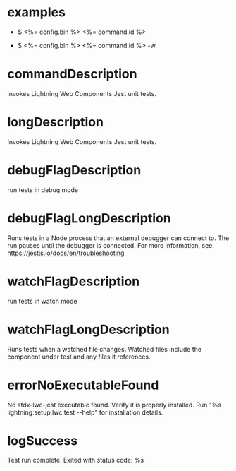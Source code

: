 # examples

- $ <%= config.bin %> <%= command.id %>

- $ <%= config.bin %> <%= command.id %> -w

# commandDescription

invokes Lightning Web Components Jest unit tests.

# longDescription

Invokes Lightning Web Components Jest unit tests.

# debugFlagDescription

run tests in debug mode

# debugFlagLongDescription

Runs tests in a Node process that an external debugger can connect to. The run pauses until the debugger is connected. For more information, see: https://jestjs.io/docs/en/troubleshooting

# watchFlagDescription

run tests in watch mode

# watchFlagLongDescription

Runs tests when a watched file changes. Watched files include the component under test and any files it references.

# errorNoExecutableFound

No sfdx-lwc-jest executable found. Verify it is properly installed.
Run "%s lightning:setup:lwc:test --help" for installation details.

# logSuccess

Test run complete. Exited with status code: %s

